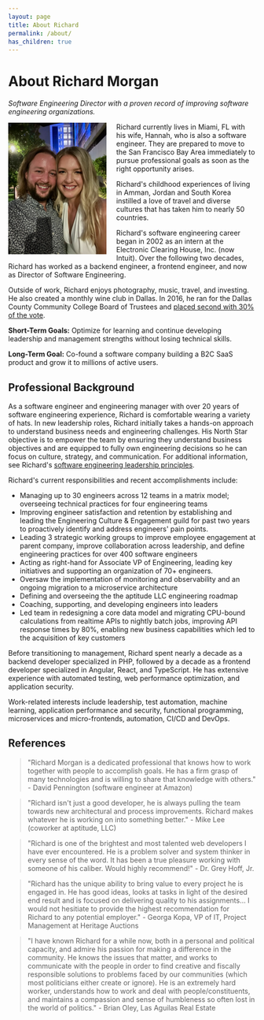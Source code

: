 ```yaml
---
layout: page
title: About Richard
permalink: /about/
has_children: true
---
```


# About Richard Morgan

_Software Engineering Director with a proven record of improving software engineering organizations._

<!-- ![Richard Morgan](/images/richard-morgan-medium.jpeg){: .mr-1 .d-inline } -->

<img src="/images/richard-morgan-medium.jpeg" alt="Richard Morgan" width="200" align="left" style="margin-right: 20px;" />

Richard currently lives in Miami, FL with his wife, Hannah, who is also a software engineer. They are prepared to move to the San Francisco Bay Area immediately to pursue professional goals as soon as the right opportunity arises.

Richard's childhood experiences of living in Amman, Jordan and South Korea instilled a love of travel and diverse cultures that has taken him to nearly 50 countries.

Richard's software engineering career began in 2002 as an intern at the Electronic Clearing House, Inc. (now Intuit). Over the following two decades, Richard has worked as a backend engineer, a frontend engineer, and now as Director of Software Engineering.

Outside of work, Richard enjoys photography, music, travel, and investing. He also created a monthly wine club in Dallas. In 2016, he ran for the Dallas County Community College Board of Trustees and [placed second with 30% of the vote](https://results.enr.clarityelections.com/TX/Dallas/61322/168577/Web01/en/summary.html).

**Short-Term Goals:** Optimize for learning and continue developing leadership and management strengths without losing technical skills.

**Long-Term Goal:** Co-found a software company building a B2C SaaS product and grow it to millions of active users.

## Professional Background

As a software engineer and engineering manager with over 20 years of software engineering experience, Richard is comfortable wearing a variety of hats. In new leadership roles, Richard initially takes a hands-on approach to understand business needs and engineering challenges. His North Star objective is to empower the team by ensuring they understand business objectives and are equipped to fully own engineering decisions so he can focus on culture, strategy, and communication. For additional information, see Richard's [software engineering leadership principles](https://richardmorgan.com/principles/).

Richard's current responsibilities and recent accomplishments include:

- Managing up to 30 engineers across 12 teams in a matrix model; overseeing technical practices for four engineering teams
- Improving engineer satisfaction and retention by establishing and leading the Engineering Culture & Engagement guild for past two years to proactively identify and address engineers' pain points.
- Leading 3 strategic working groups to improve employee engagement at parent company, improve collaboration across leadership, and define engineering practices for over 400 software engineers
- Acting as right-hand for Associate VP of Engineering, leading key initiatives and supporting an organization of 70+ engineers.
- Oversaw the implementation of monitoring and observability and an ongoing migration to a microservice architecture
- Defining and overseeing the the aptitude LLC engineering roadmap
- Coaching, supporting, and developing engineers into leaders
- Led team in redesigning a core data model and migrating CPU-bound calculations from realtime APIs to nightly batch jobs, improving API response times by 80%, enabling new business capabilities which led to the acquisition of key customers

Before transitioning to management, Richard spent nearly a decade as a backend developer specialized in PHP, followed by a decade as a frontend developer specialized in Angular, React, and TypeScript. He has extensive experience with automated testing, web performance optimization, and application security.

Work-related interests include leadership, test automation, machine learning, application performance and security, functional programming, microservices and micro-frontends, automation, CI/CD and DevOps.

## References

> "Richard Morgan is a dedicated professional that knows how to work together with people to accomplish goals. He has a firm grasp of many technologies and is willing to share that knowledge with others." - David Pennington (software engineer at Amazon)

> "Richard isn't just a good developer, he is always pulling the team towards new architectural and process improvements. Richard makes whatever he is working on into something better." - Mike Lee (coworker at aptitude, LLC)

> "Richard is one of the brightest and most talented web developers I have ever encountered. He is a problem solver and system thinker in every sense of the word. It has been a true pleasure working with someone of his caliber. Would highly recommend!" - Dr. Grey Hoff, Jr.

> "Richard has the unique ability to bring value to every project he is engaged in. He has good ideas, looks at tasks in light of the desired end result and is focused on delivering quality to his assignments... I would not hesitiate to provide the highest recommendation for Richard to any potential employer." - Georga Kopa, VP of IT, Project Management at Heritage Auctions

> "I have known Richard for a while now, both in a personal and political capacity, and admire his passion for making a difference in the community. He knows the issues that matter, and works to communicate with the people in order to find creative and fiscally responsible solutions to problems faced by our communities (which most politicians either create or ignore). He is an extremely hard worker, understands how to work and deal with people/constituents, and maintains a compassion and sense of humbleness so often lost in the world of politics." - Brian Oley, Las Aguilas Real Estate
